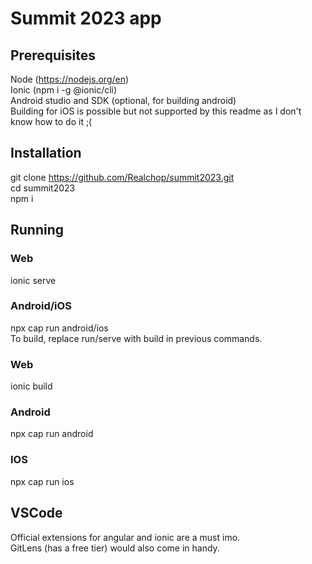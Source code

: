 # Summit 2023 app

## Prerequisites
Node (https://nodejs.org/en)    
Ionic (npm i -g @ionic/cli)      
Android studio and SDK (optional, for building android)     
Building for iOS is possible but not supported by this readme as I don't know how to do it ;(

## Installation
git clone https://github.com/Realchop/summit2023.git  
cd summit2023  
npm i

## Running
### Web
ionic serve
### Android/iOS 
npx cap run android/ios  
To build, replace run/serve with build in previous commands.


### Web
ionic build
### Android 
npx cap run android
### IOS
npx cap run ios


## VSCode
Official extensions for angular and ionic are a must imo.  
GitLens (has a free tier) would also come in handy.

